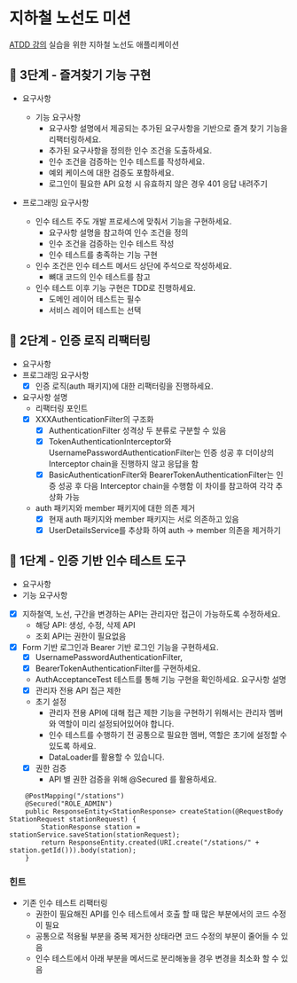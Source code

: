 # 지하철 노선도 미션
[ATDD 강의](https://edu.nextstep.camp/c/R89PYi5H) 실습을 위한 지하철 노선도 애플리케이션

## 🚀 3단계 - 즐겨찾기 기능 구현
- 요구사항
  - 기능 요구사항
    - 요구사항 설명에서 제공되는 추가된 요구사항을 기반으로 즐겨 찾기 기능을 리팩터링하세요. 
    - 추가된 요구사항을 정의한 인수 조건을 도출하세요. 
    - 인수 조건을 검증하는 인수 테스트를 작성하세요. 
    - 예외 케이스에 대한 검증도 포함하세요. 
    - 로그인이 필요한 API 요청 시 유효하지 않은 경우 401 응답 내려주기

- 프로그래밍 요구사항
  - 인수 테스트 주도 개발 프로세스에 맞춰서 기능을 구현하세요.
    - 요구사항 설명을 참고하여 인수 조건을 정의
    - 인수 조건을 검증하는 인수 테스트 작성
    - 인수 테스트를 충족하는 기능 구현
  - 인수 조건은 인수 테스트 메서드 상단에 주석으로 작성하세요.
    - 뼈대 코드의 인수 테스트를 참고
  - 인수 테스트 이후 기능 구현은 TDD로 진행하세요.
    - 도메인 레이어 테스트는 필수
    - 서비스 레이어 테스트는 선택

## 🚀 2단계 - 인증 로직 리팩터링
- 요구사항
- 프로그래밍 요구사항
  - [x] 인증 로직(auth 패키지)에 대한 리팩터링을 진행하세요.
- 요구사항 설명
  - 리팩터링 포인트
  - [x] XXXAuthenticationFilter의 구조화
    - [x] AuthenticationFilter 성격상 두 분류로 구분할 수 있음
    - [x] TokenAuthenticationInterceptor와 UsernamePasswordAuthenticationFilter는 인증 성공 후 더이상의 Interceptor chain을 진행하지 않고 응답을 함
    - [x] BasicAuthenticationFilter와 BearerTokenAuthenticationFilter는 인증 성공 후 다음 Interceptor chain을 수행함 
    이 차이를 참고하여 각각 추상화 가능
  - auth 패키지와 member 패키지에 대한 의존 제거
    - [x] 현재 auth 패키지와 member 패키지는 서로 의존하고 있음
    - [x] UserDetailsService를 추상화 하여 auth -> member 의존을 제거하기

## 🚀 1단계 - 인증 기반 인수 테스트 도구

- 요구사항
- 기능 요구사항 
- [x] 지하철역, 노선, 구간을 변경하는 API는 관리자만 접근이 가능하도록 수정하세요. 
  - 해당 API: 생성, 수정, 삭제 API 
  - 조회 API는 권한이 필요없음
- [x] Form 기반 로그인과 Bearer 기반 로그인 기능을 구현하세요.
  - [x] UsernamePasswordAuthenticationFilter, 
  - [x] BearerTokenAuthenticationFilter를 구현하세요.
  - AuthAcceptanceTest 테스트를 통해 기능 구현을 확인하세요.
요구사항 설명
  - [x] 관리자 전용 API 접근 제한
  - 초기 설정
    - 관리자 전용 API에 대해 접근 제한 기능을 구현하기 위해서는 관리자 멤버와 역할이 미리 설정되어있어야 합니다.
    - 인수 테스트를 수행하기 전 공통으로 필요한 멤버, 역할은 초기에 설정할 수 있도록 하세요.
    - DataLoader를 활용할 수 있습니다.
  - [x] 권한 검증
    - API 별 권한 검증을 위해 @Secured 를 활용하세요.
```
    @PostMapping("/stations")
    @Secured("ROLE_ADMIN")
    public ResponseEntity<StationResponse> createStation(@RequestBody StationRequest stationRequest) {
        StationResponse station = stationService.saveStation(stationRequest);
        return ResponseEntity.created(URI.create("/stations/" + station.getId())).body(station);
    }
```

### 힌트
- 기존 인수 테스트 리팩터링 
  - 권한이 필요해진 API를 인수 테스트에서 호출 할 때 많은 부분에서의 코드 수정이 필요 
  - 공통으로 적용될 부분을 중복 제거한 상태라면 코드 수정의 부분이 줄어들 수 있음 
  - 인수 테스트에서 아래 부분을 메서드로 분리해놓을 경우 변경을 최소화 할 수 있음
